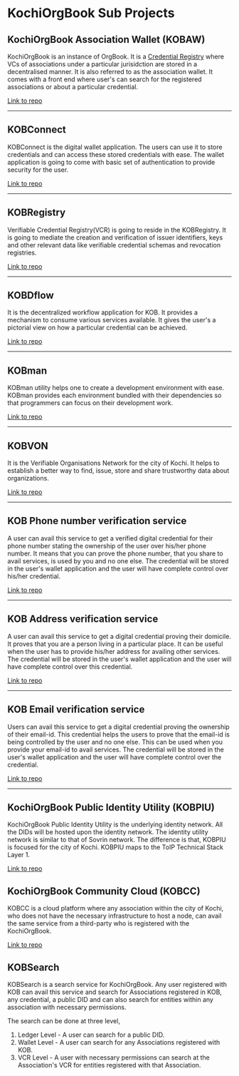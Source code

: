 # KochiOrgBook Sub Projects​

## KochiOrgBook Association Wallet (KOBAW)

KochiOrgBook is an instance of OrgBook. It is a [Credential Registry](./glossary.md#credential-registry) where VCs of associations under a particular jurisidction are stored in a decentralised manner. It is also referred to as the association wallet. It comes with a front end where user's can search for the registered associations or about a particular credential.

[Link to repo](https://github.com/hyperledgerkochi/KochiOrgBook)
***

## KOBConnect

KOBConnect is the digital wallet application. The users can use it to store credentials and can access these stored credentials with ease. The wallet application is going to come with basic set of authentication to provide security for the user.

[Link to repo](https://github.com/hyperledgerkochi/KOBConnect)
***

## KOBRegistry

Verifiable Credential Registry(VCR) is going to reside in the KOBRegistry.​ It is going to mediate the creation and verification of issuer identifiers, keys and other relevant data like verifiable credential schemas and revocation registries.​

[Link to repo](https://github.com/hyperledgerkochi/KOBRegistry)
***

## KOBDflow

It is the decentralized workflow application for KOB. It provides a mechanism to consume various services available. It gives the user's a pictorial view on how a particular credential can be achieved.

[Link to repo](https://github.com/hyperledgerkochi/KOBDflow)
***

## KOBman

KOBman utility helps one to create a development environment with ease. KOBman provides each environment bundled with their dependencies so that programmers can focus on their development work.

[Link to repo](https://github.com/hyperledgerkochi/KOBman)
***

## KOBVON

It is the Verifiable Organisations Network for the city of Kochi. It helps to establish a better way to find, issue, store and share trustworthy data about organizations.​

[Link to repo](https://github.com/hyperledgerkochi/KOBVON)
***

## KOB Phone number verification service

A user can avail this service to get a verified digital credential for their phone number stating the ownership of the user over his/her phone number. It means that you can prove the phone number, that you share to avail services, is used by you and no one else. The credential will be stored in the user's wallet application and the user will have complete control over his/her credential. 

[Link to repo](https://github.com/hyperledgerkochi/KOB-phonenumber-verification)
***

## KOB Address verification service

A user can avail this service to get a digital credential proving their domicile. It proves that you are a person living in a particular place. It can be useful when the user has to provide his/her address for availing other services. The credential will be stored in the user's wallet application and the user will have complete control over this credential.

[Link to repo](https://github.com/hyperledgerkochi/KOB-address-verification)
***

## KOB Email verification service

Users can avail this service to get a digital credential proving the ownership of their email-id. This credential helps the users to prove that the email-id is being controlled by the user and no one else. This can be used when you provide your email-id to avail services. The credential will be stored in the user's wallet application and the user will have complete control over the credential.

[Link to repo](https://github.com/hyperledgerkochi/KOB-email-verification)

***

## KochiOrgBook Public Identity Utility (KOBPIU)

KochiOrgBook Public Identity Utility is the underlying identity network. All the DIDs will be hosted upon the identity network. The identity utility network is similar to that of Sovrin network. The difference is that, KOBPIU is focused for the city of Kochi. KOBPIU maps to the ToIP Technical Stack Layer 1.

[Link to repo](https://github.com/hyperledgerkochi/KOBPIU)

## KochiOrgBook Community Cloud (KOBCC)

KOBCC is a cloud platform where any association within the city of Kochi, who does not have the necessary infrastructure to host a node, can avail the same service from a third-party who is registered with the KochiOrgBook.

[Link to repo](https://github.com/hyperledgerkochi/KOBCC)


## KOBSearch

KOBSearch is a search service for KochiOrgBook. Any user registered with KOB can avail this service and search for Associations registered in KOB, any credential, a public DID and can also search for entities within any association with necessary permissions.

The search can be done at three level,

1. Ledger Level - A user can search for a public DID.
2. Wallet Level - A user can search for any Associations registered with KOB.
3. VCR Level - A user with necessary permissions can search at the Association's VCR for entities registered with that Association.